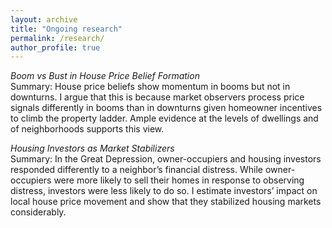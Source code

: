 ```yaml
---
layout: archive
title: "Ongoing research"
permalink: /research/
author_profile: true
---
```


*Boom vs Bust in House Price Belief Formation* \
Summary: House price beliefs show momentum in booms but not in downturns. I argue that this is because market observers process price signals differently in booms than in downturns given homeowner incentives to climb the property ladder. Ample evidence at the levels of dwellings and of neighborhoods supports this view.

*Housing Investors as Market Stabilizers* \
Summary: In the Great Depression, owner-occupiers and housing investors responded differently to a neighbor’s financial distress. While owner-occupiers were more likely to sell their homes in response to observing distress, investors were less likely to do so. I estimate investors’ impact on local house price movement and show that they stabilized housing markets considerably.